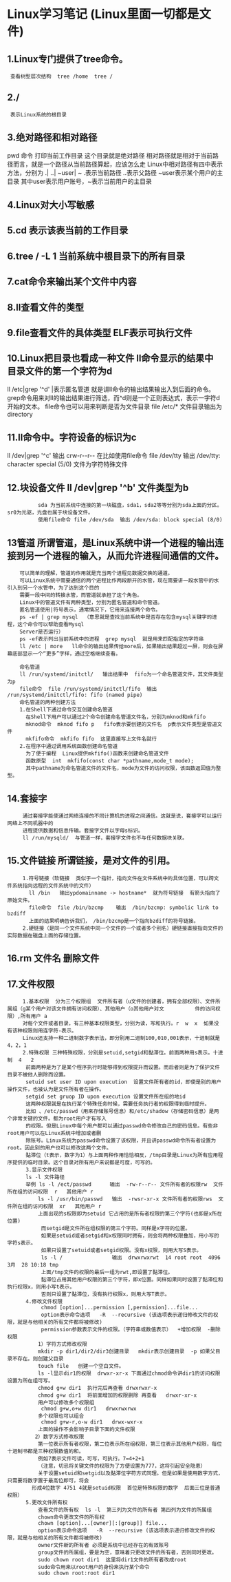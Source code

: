 # Linux学习笔记 (Linux里面一切都是文件) 
   
## 1.Linux专门提供了tree命令。
     查看树型层次结构  tree /home  tree /
## 2./  
     表示Linux系统的根目录
## 3.绝对路径和相对路径
  pwd 命令  打印当前工作目录  这个目录就是绝对路径
  相对路径就是相对于当前路径而言，就是一个路径从当前路径算起，应该怎么走
  Linux中相对路径有四中表示方法，分别为 .| ..| ~user| ~
  .表示当前路径  ..表示父路径  ~user表示某个用户的主目录 其中user表示用户账号，~表示当前用户的主目录  
## 4.Linux对大小写敏感
## 5.cd 表示该表当前的工作目录
## 6.tree / -L 1  当前系统中根目录下的所有目录
## 7.cat命令来输出某个文件中内容
## 8.ll查看文件的类型
## 9.file查看文件的具体类型  ELF表示可执行文件
## 10.Linux把目录也看成一种文件   ll命令显示的结果中  目录文件的第一个字符为d
   ll /etc|grep '^d'     |表示匿名管道  就是讲ll命令的输出结果输出入到后面的命令。
   grep命令用来对ll的输出结果进行筛选，而^d则是一个正则表达式，表示一字符d开始的文本。
   file命令也可以用来判断是否为文件目录
   file /etc/*    文件目录输出为  directory	
## 11.ll命令中。字符设备的标识为c
   ll /dev|grep '^c'     输出   crw-r--r--
   在比如使用file命令  file /dev/tty      输出  /dev/tty: character special (5/0)  文件为字符特殊文件
## 12.块设备文件  ll /dev|grep '^b'  文件类型为b
              sda 为当前系统中连接的第一块磁盘，sda1，sda2等等分别为sda上面的分区。sr0为光驱，光盘也属于块设备文件。
              使用file命令 file /dev/sda  输出 /dev/sda: block special (8/0)
## 13管道  所谓管道，是Linux系统中讲一个进程的输出连接到另一个进程的输入，从而允许进程间通信的文件。
        可以简单的理解，管道的作用就是充当两个进程见数据交换的通道。
        可以Linux系统中需要通信的两个进程比作两段断开的水管，现在需要讲一段水管中的水引入到另一个水管中，为了达到这个目的
        需要一段中间的转接水管，而管道就承担了这个角色。
        Linux中的管道文件有两种类型，分别为匿名管道和命令管道。
        匿名管道使用|符号表示，通常情况下，它用来连接两个命令。
        ps -ef | grep mysql  （意思就是查找当前系统中是否存在包含mysql关键字的进程，这个命令可以帮助查看Mysql
        Server是否运行）
        ps -ef表示列出当前系统中的进程  grep mysql  就是用来匹配指定的字符串
        ll /etc | more   ll命令的输出结果传给more后，如果输出结果超过一屏，则会在屏幕底部显示一个“更多”字样，通过空格继续查看。

        命名管道
        ll /run/systemd/initctl/   输出结果中  fifo为一个命名管道文件，其文件类型为p
        file命令  file /run/systemd/initctl/fifo  输出  /run/systemd/initctl/fifo: fifo (named pipe)
        命名管道的两种创建方法
        1.在Shell下通过命令交互创建命名管道
          在Shell下用户可以通过2个命令创建命名管道文件名，分别为mknod和mkfifo
          mknod命令  mknod fifo p   fifo表示要创建的文件名  p表示文件类型是管道文件
          mkfifo命令  mkfifo fifo  这里直接写上文件名就行
        2.在程序中通过调用系统函数创建命名管道
          为了便于编程  Linux提供mkfifo()函数来创建命名管道文件
          函数原型  int  mkfifo(const char *pathname,mode_t mode);
          其中pathname为命名管道文件的文件名，mode为文件的访问权限，该函数返回值为整型。
## 14.套接字
         通过套接字能使通过网络连接的不同计算机的进程之间通信。这就是说，套接字可以运行网络上不同机器中的
         进程提供数据和信息传输。套接字文件以字母s标识。
         ll /run/mysqld/  与管道一样，套接字文件也不与任何数据块关联。
## 15.文件链接 所谓链接，是对文件的引用。
         1.符号链接（软链接  类似于一个指针，指向文件在文件系统中的具体位置，可以跨文件系统指向远程的文件系统中的文件）
           ll /bin   输出ypdomainname -> hostname*  就为符号链接  有箭头指向了原始文件。
           file命令  file /bin/bzcmp    输出  /bin/bzcmp: symbolic link to bzdiff
           上面的结果明确告诉我们， /bin/bzcmp是一个指向bzdiff的符号链接。
         2.硬链接（是同一个文件系统中同一个文件的一个或者多个别名）硬链接直接指向文件的实际数据在磁盘上面的存储位置。
## 16.rm 文件名  删除文件
## 17.文件权限
         1.基本权限  分为三个权限组  文件所有者（u文件的创建者，拥有全部权限）、文件所属组（g某个用户对该文件拥有访问权限）、其他用户（o其他用户对文          件的访问权限）,所有用户 a
         对每个文件或者目录，有三种基本权限类型，分别为读，写和执行。r  w  x  如果没有该种权限则用连字符-表示。
         Linux还支持一种二进制数字表示法，即分别用二进制100,010,001表示，十进制就是4，2，1
         2.特殊权限 三种特殊权限，分别是setuid,setgid和黏滞位。前面两种用s表示。十进制  4   2
          前面两种是为了是某个程序执行时能够得到权限提升而设置。而后者则是为了保护文件目录不被他人删除而设置。
          setuid set user ID upon execution  设置文件所有者的id，即使是别的用户操作文件，也被认为是文件所有者在操作。
          setgid set gruop ID upon execution 设置文件所在组的地id
          这两种权限就是在执行某个特殊任务时候，需要任务执行者的权限得到临时提升。
          比如 、/etc/passwd（用来存储账号信息）和/etc/shadow（存储密码信息）是两个非常关键的文件。都为root用户才有写入
          的权限。但是Linux中每个用户都可以通过passwd命令修改自己的密码信息。有些非root用户可以在Linux系统中增加或者删
          除账号。Linux系统为passwd命令设置了该权限，并且讲passwd命令所有者设置为root。因此别的用户也可以修改这两个文件。
          黏滞位（t表示，数字为1）与上面两种作用恰恰相反，/tmp目录是Linux为所有应用程序提供的临时目录。这个目录对所有用户来说都是可度，可写的。
          3.显示文件权限
          ls -l 文件路径
          举例 ls -l /ect/passwd      输出  -rw-r--r-- 文件所有者的权限rw  文件所在组的访问权限  r   其他用户 r
              ls -l /usr/bin/passwd   输出  -rwsr-xr-x 文件所有者的权限rws  文件所在组的访问权限  xr   其他用户 r
              上面出现的s权限即为setuid 它占用的是所有者权限的第三个字符(也即是x所在位置)
               而setgid是文件所在组权限的第三个字符。同样是x字符的位置。
               如果是setuid或者setgid和x权限同时拥有，则会将两种权限叠加，用小写的字符s表示。
               如果只设置了setuid或者setgid权限。没有x权限，则用大写S表示。
               ls -l /                输出  drwxrwxrwt  14 root root  4096 3月  28 10:18 tmp 
               上面/tmp文件的权限的最后一组为rwt,即设置了黏滞位。
               黏滞位占用其他用户权限的第三个字符，即x位置。同样如果同时设置了黏滞位和执行权限x，则用小写t表示，
               否则只设置了黏滞位，没有执行权限x，则用大写T表示。
          4.修改文件权限
               chmod [option]...permission [,permission]...file...
               option表示命令选项   -R  --recursive (该选项表示递归修改文件的权限，就是与他相关的所有文件都将被修改)
               permission参数表示文件的权限。（字符串或数值表示）  +增加权限  -删除权限
              1）字符方式修改权限
              mkdir -p dir1/dir2/dir3创建目录   mkdir表示创建目录  -p 如果父目录不存在。则创建父目录
              touch file   创建一个空白文件。
              ls -l显示dir1的权限  drwxr-xr-x 下面通过chmod命令讲dir1的访问权限设置为所在组可写。
              chmod g+w dir1  执行完后再查看 drwxrwxr-x
              chmod g+w dir1  将前面增加的权限删除 再查看   drwxr-xr-x
              用户可以修改多个权限组
               chmod g+w,o+w dir1   drwxrwxrwx
              多个权限也可以组合
               chmod g+w-r,o-w dir1   drwx-wxr-x
              上面的操作不会影响子目录下面的文件权限
             2）数字方式修改权限
              第一位表示所有者权限，第二位表示所在组权限，第三位表示其他用户权限，每位十进制书都是三种权限数值的和。
              例如7表示文件可读，可写，可执行。7=4+2+1
              （注意，切忌将关键文件的权限为了方便设置为777，这将引起安全隐患）
              关于设置setuid和setgid以及黏滞位字符方式同理。但是如果是使用数字方式，只需要将数字置于最高位即可，将会
            形成4位数字 4751 4就是setuid权限  首位是特殊权限的数字  后面三位是普通权限）
          5.更改文件所有权
              查看文件的所有权  ls -l  第三列为文件的所有者 第四列为文件的所属组
              chown命令更改文件的所有权
              chown [option]...[owner][:[group]] file...
              option表示命令选项   -R  --recursive (该选项表示递归修改文件的权限，就是与他相关的所有文件都将被修改)
              owner文件新的所有者 必须是系统中已经存在的有效账号 
              group文件的所属组，要是为空，意味着只更改文件的所有者，否则同时更改。
              sudo chown root dir1  这里将dir1文件的所有者改成root
              sudo命令用来以root用户的身份来执行某个命令
              sudo chown root:root dir1 

